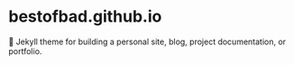 # bestofbad.github.io
:triangular_ruler: Jekyll theme for building a personal site, blog, project documentation, or portfolio.
